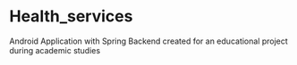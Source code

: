 # Health_services
Android Application with Spring Backend created for an educational project during academic studies 
